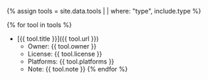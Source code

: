 {% assign tools = site.data.tools | | where: "type", include.type %}

{% for tool in tools %}
* [{{ tool.title }}]({{ tool.url }})
    - Owner: {{ tool.owner }}
    - License: {{ tool.license }}
    - Platforms: {{ tool.platforms }}
    - Note: {{ tool.note }}
{% endfor %}
